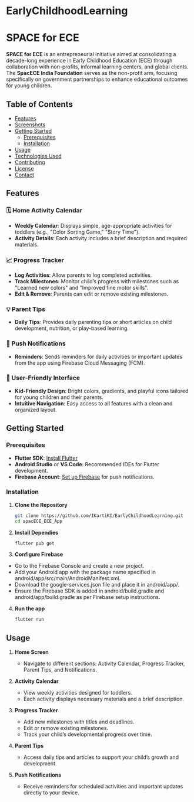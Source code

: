 # EarlyChildhoodLearning
# SPACE for ECE

**SPACE for ECE** is an entrepreneurial initiative aimed at consolidating a decade-long experience in Early Childhood Education (ECE) through collaboration with non-profits, informal learning centers, and global clients. The **SpacECE India Foundation** serves as the non-profit arm, focusing specifically on government partnerships to enhance educational outcomes for young children.

## Table of Contents
- [Features](#features)
- [Screenshots](#screenshots)
- [Getting Started](#getting-started)
  - [Prerequisites](#prerequisites)
  - [Installation](#installation)
- [Usage](#usage)
- [Technologies Used](#technologies-used)
- [Contributing](#contributing)
- [License](#license)
- [Contact](#contact)

## Features

### 🗓️ Home Activity Calendar
- **Weekly Calendar**: Displays simple, age-appropriate activities for toddlers (e.g., "Color Sorting Game," "Story Time").
- **Activity Details**: Each activity includes a brief description and required materials.

### 📈 Progress Tracker
- **Log Activities**: Allow parents to log completed activities.
- **Track Milestones**: Monitor child’s progress with milestones such as "Learned new colors" and "Improved fine motor skills".
- **Edit & Remove**: Parents can edit or remove existing milestones.

### 💡 Parent Tips
- **Daily Tips**: Provides daily parenting tips or short articles on child development, nutrition, or play-based learning.

### 🔔 Push Notifications
- **Reminders**: Sends reminders for daily activities or important updates from the app using Firebase Cloud Messaging (FCM).

### 📱 User-Friendly Interface
- **Kid-Friendly Design**: Bright colors, gradients, and playful icons tailored for young children and their parents.
- **Intuitive Navigation**: Easy access to all features with a clean and organized layout.

## Getting Started

### Prerequisites
- **Flutter SDK**: [Install Flutter](https://flutter.dev/docs/get-started/install)
- **Android Studio** or **VS Code**: Recommended IDEs for Flutter development.
- **Firebase Account**: [Set up Firebase](https://firebase.google.com/docs/flutter/setup) for push notifications.

### Installation

1. **Clone the Repository**
   ```bash
   git clone https://github.com/IKartiKI/EarlyChildhoodLearning.git
   cd spacECE_ECE_App
2. **Install Dependies**
   ```bash
   flutter pub get
3. **Configure Firebase**
  - Go to the Firebase Console and create a new project.
  - Add your Android app with the package name specified in android/app/src/main/AndroidManifest.xml.
  - Download the google-services.json file and place it in android/app/.
  - Ensure the Firebase SDK is added in android/build.gradle and android/app/build.gradle as per Firebase setup instructions.
4. **Run the app**
    ```bash
    flutter run
## Usage
1. **Home Screen**

    - Navigate to different sections: Activity Calendar, Progress Tracker, Parent Tips, and Notifications.
2. **Activity Calendar**

    - View weekly activities designed for toddlers.
    - Each activity displays necessary materials and a brief description.
3. **Progress Tracker**

    - Add new milestones with titles and deadlines.
    - Edit or remove existing milestones.
    - Track your child’s developmental progress over time.
4. **Parent Tips**

    - Access daily tips and articles to support your child’s growth and development.
5. **Push Notifications**
     - Receive reminders for scheduled activities and important updates directly to your device.

